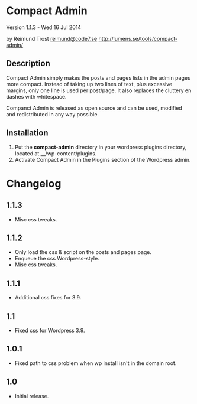 Compact Admin
==========

Version 1.1.3 - Wed 16 Jul 2014

by Reimund Trost <reimund@code7.se>
<http://lumens.se/tools/compact-admin/>

Description
-----------
Compact Admin simply makes the posts and pages lists in the admin pages more
compact. Instead of taking up two lines of text, plus excessive margins, only
one line is used per post/page. It also replaces the cluttery en dashes with
whitespace.

Companct Admin is released as open source and can be used, modified and
redistributed in any way possible.


Installation
------------
1. Put the __compact-admin__ directory in your wordpress plugins directory, located at __<wordpress>/wp-content/plugins.
2. Activate Compact Admin in the Plugins section of the Wordpress admin.


Changelog
=========

1.1.3
-----
* Misc css tweaks.

1.1.2
-----
* Only load the css & script on the posts and pages page.
* Enqueue the css Wordpress-style.
* Misc css tweaks.

1.1.1
-----
* Additional css fixes for 3.9.

1.1
---
* Fixed css for Wordpress 3.9.

1.0.1
-----
* Fixed path to css problem when wp install isn't in the domain root.

1.0
---
* Initial release.

